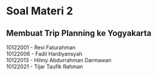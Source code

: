 # Soal Materi 2
## Membuat Trip Planning ke Yogyakarta

10122001 - Revi Faturahman  
10122006 - Fadil Hardiyansyah  
10122013 - Hilmy Abdurrahman Darmawan  
10122021 - Tijar Taufik Rahman  
